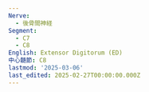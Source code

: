 ```yaml
---
Nerve:
  - 後骨間神経
Segment:
  - C7
  - C8
English: Extensor Digitorum (ED)
中心髄節: C8
lastmod: '2025-03-06'
last_edited: 2025-02-27T00:00:00.000Z
---
```



